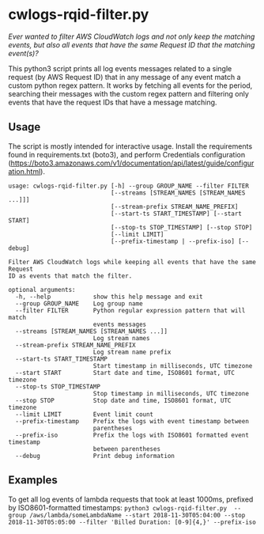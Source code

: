 # cwlogs-rqid-filter.py
_Ever wanted to filter AWS CloudWatch logs and not only keep the matching events, but also all events that have the same Request ID that the matching event(s)?_

This python3 script prints all log events messages related to a single request (by AWS Request ID) that in any message of any event match a custom python regex pattern.
It works by fetching all events for the period, searching their messages with the custom regex pattern and filtering only events that have the request IDs that have a message matching.

## Usage
The script is mostly intended for interactive usage.
Install the requirements found in requirements.txt (boto3), and perform Credentials configuration (https://boto3.amazonaws.com/v1/documentation/api/latest/guide/configuration.html).

```
usage: cwlogs-rqid-filter.py [-h] --group GROUP_NAME --filter FILTER
                             [--streams [STREAM_NAMES [STREAM_NAMES ...]]]
                             [--stream-prefix STREAM_NAME_PREFIX]
                             [--start-ts START_TIMESTAMP] [--start START]
                             [--stop-ts STOP_TIMESTAMP] [--stop STOP]
                             [--limit LIMIT]
                             [--prefix-timestamp | --prefix-iso] [--debug]

Filter AWS CloudWatch logs while keeping all events that have the same Request
ID as events that match the filter.

optional arguments:
  -h, --help            show this help message and exit
  --group GROUP_NAME    Log group name
  --filter FILTER       Python regular expression pattern that will match
                        events messages
  --streams [STREAM_NAMES [STREAM_NAMES ...]]
                        Log stream names
  --stream-prefix STREAM_NAME_PREFIX
                        Log stream name prefix
  --start-ts START_TIMESTAMP
                        Start timestamp in milliseconds, UTC timezone
  --start START         Start date and time, ISO8601 format, UTC timezone
  --stop-ts STOP_TIMESTAMP
                        Stop timestamp in milliseconds, UTC timezone
  --stop STOP           Stop date and time, ISO8601 format, UTC timezone
  --limit LIMIT         Event limit count
  --prefix-timestamp    Prefix the logs with event timestamp between
                        parentheses
  --prefix-iso          Prefix the logs with ISO8601 formatted event timestamp
                        between parentheses
  --debug               Print debug information
```

## Examples

To get all log events of lambda requests that took at least 1000ms, prefixed by ISO8601-formatted timestamps:
`python3 cwlogs-rqid-filter.py  --group /aws/lambda/someLambdaName --start 2018-11-30T05:04:00 --stop 2018-11-30T05:05:00 --filter 'Billed Duration: [0-9]{4,}' --prefix-iso`
